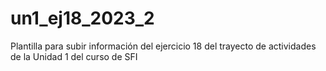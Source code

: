 # un1_ej18_2023_2
Plantilla para subir información del ejercicio 18 del trayecto de actividades de la Unidad 1 del curso de SFI
